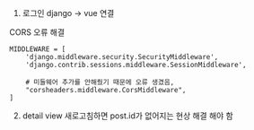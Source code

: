 1. 로그인 django -> vue 연결

CORS 오류 해결
```
MIDDLEWARE = [
    'django.middleware.security.SecurityMiddleware',
    'django.contrib.sessions.middleware.SessionMiddleware',
    
    # 미들웨어 추가를 안해줬기 때문에 오류 생겼음,
    "corsheaders.middleware.CorsMiddleware",
]

```


2. detail view 
새로고침하면 post.id가 없어지는 현상 해결 해야 함